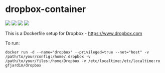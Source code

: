 dropbox-container
=================
[![](https://images.microbadger.com/badges/image/pdouble16/dropbox-container.svg)](https://microbadger.com/images/pdouble16/dropbox-container "Get your own image badge on microbadger.com") [![](https://images.microbadger.com/badges/version/pdouble16/dropbox-container.svg)](https://microbadger.com/images/pdouble16/dropbox-container "Get your own image badge on microbadger.com") [![](https://images.microbadger.com/badges/commit/pdouble16/dropbox-container.svg)](https://microbadger.com/images/pdouble16/dropbox-container "Get your own image badge on microbadger.com") [![](https://images.microbadger.com/badges/license/pdouble16/dropbox-container.svg)](https://microbadger.com/images/pdouble16/dropbox-container "Get your own image badge on microbadger.com")

This is a Dockerfile setup for Dropbox - https://www.dropbox.com

To run:

```shell
docker run -d --name="dropbox" --privileged=true --net="host" -v /path/to/your/config:/home/.dropbox -v /path/to/your/files:/home/Dropbox -v /etc/localtime:/etc/localtime:ro gfjardim/dropbox
```

